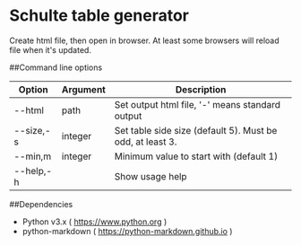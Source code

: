 # Schulte table generator

Create html file, then open in browser. At least some browsers will reload file when it's updated.

##Command line options

|Option|Argument|Description|
|---|---|---|
|--html |path |Set output html file, '-' means standard output|
|--size,-s|integer |Set table side size (default 5). Must be odd, at least 3.|
|--min,m |integer |Minimum value to start with (default 1)
|--help,-h||        Show usage help|

##Dependencies

- Python v3.x ( https://www.python.org )
- python-markdown ( https://python-markdown.github.io )
